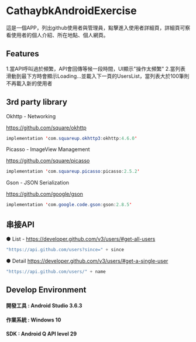 # CathaybkAndroidExercise

這是一個APP，列出github使用者與管理員，點擊進入使用者詳細頁，詳細頁可察看使用者的個人介紹、所在地點、個人網頁。

## Features
1.當API呼叫過於頻繁，API會回傳等候一段時間，UI顯示"操作太頻繁"
2.當列表滑動到最下方時會顯示Loading...並載入下一頁的UsersList，當列表大於100筆則不再載入新的使用者

## 3rd party library
Okhttp - Networking

https://github.com/square/okhttp
```java
implementation 'com.squareup.okhttp3:okhttp:4.6.0'
```
Picasso - ImageView Management

https://github.com/square/picasso
```java
implementation 'com.squareup.picasso:picasso:2.5.2'
```
Gson - JSON Serialization

https://github.com/google/gson
```java
implementation 'com.google.code.gson:gson:2.8.5'
```

## 串接API
● List - https://developer.github.com/v3/users/#get-all-users
```java
"https://api.github.com/users?since=" + since
```

● Detail https://developer.github.com/v3/users/#get-a-single-user

```java
"https://api.github.com/users/" + name
```

## Develop Environment
#### 開發工具 : Android Studio 3.6.3
#### 作業系統 : Windows 10
#### SDK : Android Q API level 29